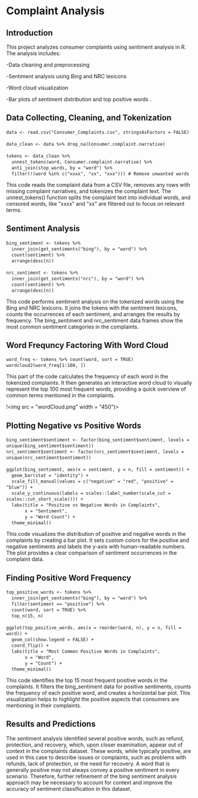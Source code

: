 # Complaint Analysis

## Introduction
This project analyzes consumer complaints using sentiment analysis in R. The analysis includes:

-Data cleaning and preprocessing

-Sentiment analysis using Bing and NRC lexicons

-Word cloud visualization

-Bar plots of sentiment distribution and top positive words . <br>

## Data Collecting, Cleaning, and Tokenization
```
data <- read.csv("Consumer_Complaints.csv", stringsAsFactors = FALSE)

data_clean <- data %>% drop_na(Consumer.complaint.narrative)

tokens <- data_clean %>%
  unnest_tokens(word, Consumer.complaint.narrative) %>%
  anti_join(stop_words, by = "word") %>%
  filter(!(word %in% c("xxxx", "xx", "xxx"))) # Remove unwanted words
```
This code reads the complaint data from a CSV file, removes any rows with missing complaint narratives, and tokenizes the complaint text. The unnest_tokens() function splits the complaint text into individual words, and censored words, like "xxxx" and "xx" are filtered out to focus on relevant terms.

## Sentiment Analysis
```
bing_sentiment <- tokens %>%
  inner_join(get_sentiments("bing"), by = "word") %>%
  count(sentiment) %>%
  arrange(desc(n))

nrc_sentiment <- tokens %>%
  inner_join(get_sentiments("nrc"), by = "word") %>%
  count(sentiment) %>%
  arrange(desc(n))
```
This code performs sentiment analysis on the tokenized words using the Bing and NRC lexicons. It joins the tokens with the sentiment lexicons, counts the occurrences of each sentiment, and arranges the results by frequency. The bing_sentiment and nrc_sentiment data frames show the most common sentiment categories in the complaints.

## Word Frequncy Factoring With Word Cloud
```
word_freq <- tokens %>% count(word, sort = TRUE)
wordcloud2(word_freq[1:100, ])
```
This part of the code calculates the frequency of each word in the tokenized complaints. It then generates an interactive word cloud to visually represent the top 100 most frequent words, providing a quick overview of common terms mentioned in the complaints.

!<img src = "wordCloud.png" width = "450")>

## Plotting Negative vs Positive Words
```
bing_sentiment$sentiment <- factor(bing_sentiment$sentiment, levels = unique(bing_sentiment$sentiment))
nrc_sentiment$sentiment <- factor(nrc_sentiment$sentiment, levels = unique(nrc_sentiment$sentiment))

ggplot(bing_sentiment, aes(x = sentiment, y = n, fill = sentiment)) +
  geom_bar(stat = "identity") +
  scale_fill_manual(values = c("negative" = "red", "positive" = "blue")) +
  scale_y_continuous(labels = scales::label_number(scale_cut = scales::cut_short_scale())) +
  labs(title = "Positive vs Negative Words in Complaints",
       x = "Sentiment",
       y = "Word Count") +
  theme_minimal()
```
This code visualizes the distribution of positive and negative words in the complaints by creating a bar plot. It sets custom colors for the positive and negative sentiments and labels the y-axis with human-readable numbers. The plot provides a clear comparison of sentiment occurrences in the complaint data.

## Finding Positive Word Frequency
```
top_positive_words <- tokens %>%
  inner_join(get_sentiments("bing"), by = "word") %>%
  filter(sentiment == "positive") %>%
  count(word, sort = TRUE) %>%
  top_n(15, n)

ggplot(top_positive_words, aes(x = reorder(word, n), y = n, fill = word)) +
  geom_col(show.legend = FALSE) +
  coord_flip() +  
  labs(title = "Most Common Positive Words in Complaints",
       x = "Word",
       y = "Count") +
  theme_minimal()

```
This code identifies the top 15 most frequent positive words in the complaints. It filters the bing_sentiment data for positive sentiments, counts the frequency of each positive word, and creates a horizontal bar plot. This visualization helps to highlight the positive aspects that consumers are mentioning in their complaints.

## Results and Predictions
The sentiment analysis identified several positive words, such as refund, protection, and recovery, which, upon closer examination, appear out of context in the complaints dataset. These words, while typically positive, are used in this case to describe issues or complaints, such as problems with refunds, lack of protection, or the need for recovery. A word that is generally positive may not always convey a positive sentiment in every scenario. Therefore, further refinement of the bing sentiment analysis approach may be necessary to account for context and improve the accuracy of sentiment classification in this dataset.









